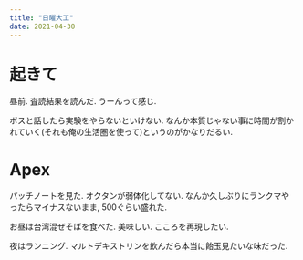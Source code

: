 ```yaml
---
title: "日曜大工"
date: 2021-04-30
---
```


# 起きて
昼前. 査読結果を読んだ. うーんって感じ.

ボスと話したら実験をやらないといけない. なんか本質じゃない事に時間が割かれていく(それも俺の生活圏を使って)というのがかなりだるい.

# Apex
パッチノートを見た. オクタンが弱体化してない. なんか久しぶりにランクマやったらマイナスないまま, 500ぐらい盛れた.

お昼は台湾混ぜそばを食べた. 美味しい. こころを再現したい.

夜はランニング. マルトデキストリンを飲んだら本当に飴玉見たいな味だった.